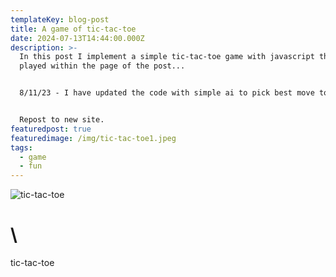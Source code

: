 ```yaml
---
templateKey: blog-post
title: A game of tic-tac-toe
date: 2024-07-13T14:44:00.000Z
description: >-
  In this post I implement a simple tic-tac-toe game with javascript that can be
  played within the page of the post...


  8/11/23 - I have updated the code with simple ai to pick best move to make the game more difficult.


  Repost to new site.
featuredpost: true
featuredimage: /img/tic-tac-toe1.jpeg
tags:
  - game
  - fun
---
```



![tic-tac-toe](/img/tic-tac-toe1.jpeg "A game of tic-tac-toe")

# \
tic-tac-toe

```

```
